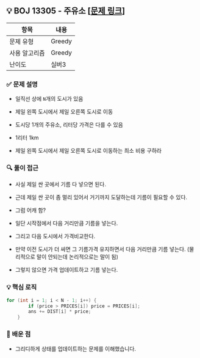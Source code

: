 ## 💡 BOJ 13305 - 주유소 [[문제 링크](https://www.acmicpc.net/problem/13305)]

| 항목 | 내용 |
|------|------|
| 문제 유형 | Greedy |
| 사용 알고리즘 | Greedy |
| 난이도 | 실버3 |

### ✅ 문제 설명
- 일직선 상에 `N`개의 도시가 있음

- 제일 왼쪽 도시에서 제일 오른쪽 도시로 이동

- 도시당 1개의 주유소, 리터당 가격은 다를 수 있음

- 1리터 1km

- 제일 왼쪽 도시에서 제일 오른쪽 도시로 이동하는 최소 비용 구하라

### 🔍 풀이 접근
- 사실 제일 싼 곳에서 기름 다 넣으면 된다.

- 근데 제일 싼 곳이 좀 멀리 있어서 거기까지 도달하는데 기름이 필요할 수 있다.

- 그럼 어캐 함?

- 일단 시작점에서 다음 거리만큼 기름을 넣는다.

- 그리고 다음 도시에서 가격비교한다.

- 만약 이전 도시가 더 싸면 그 기름가격 유지하면서 다음 거리만큼 기름 넣는다. (물리적으로 말이 안되는데 논리적으로는 말이 됨)

- 그렇지 않으면 가격 업데이트하고 기름 넣는다.

### 💡 핵심 로직
```cpp
for (int i = 1; i < N - 1; i++) {
		if (price > PRICES[i]) price = PRICES[i];
		ans += DIST[i] * price;
	}
```

### 📌 배운 점
- 그리디하게 상태를 업데이트하는 문제를 이해했습니다.

